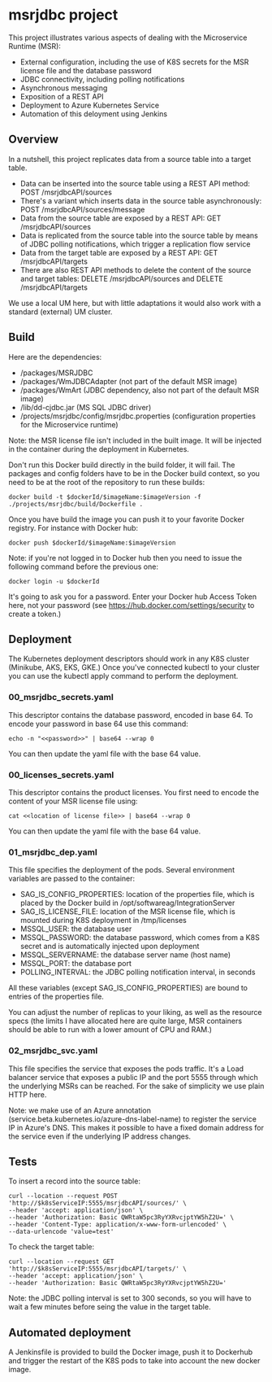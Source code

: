 # msrjdbc project

This project illustrates various aspects of dealing with the Microservice Runtime (MSR):
- External configuration, including the use of K8S secrets for the MSR license file and the database password
- JDBC connectivity, including polling notifications
- Asynchronous messaging
- Exposition of a REST API
- Deployment to Azure Kubernetes Service
- Automation of this deloyment using Jenkins

## Overview

In a nutshell, this project replicates data from a source table into a target table.
- Data can be inserted into the source table using a REST API method: POST /msrjdbcAPI/sources
- There's a variant which inserts data in the source table asynchronously: POST /msrjdbcAPI/sources/message
- Data from the source table are exposed by a REST API: GET /msrjdbcAPI/sources
- Data is replicated from the source table into the source table by means of JDBC polling notifications, which trigger a replication flow service
- Data from the target table are exposed by a REST API: GET /msrjdbcAPI/targets
- There are also REST API methods to delete the content of the source and target tables: DELETE /msrjdbcAPI/sources and DELETE /msrjdbcAPI/targets

We use a local UM here, but with little adaptations it would also work with a standard (external) UM cluster.

## Build

Here are the dependencies:
- /packages/MSRJDBC
- /packages/WmJDBCAdapter (not part of the default MSR image)
- /packages/WmArt (JDBC dependency, also not part of the default MSR image)
- /lib/dd-cjdbc.jar (MS SQL JDBC driver)
- /projects/msrjdbc/config/msrjdbc.properties (configuration properties for the Microservice runtime)

Note: the MSR license file isn't included in the built image. It will be injected in the container during the deployment in Kubernetes.

Don't run this Docker build directly in the build folder, it will fail.
The packages and config folders have to be in the Docker build context, so you need to be at the root of the repository to run these builds:
```
docker build -t $dockerId/$imageName:$imageVersion -f ./projects/msrjdbc/build/Dockerfile .
```

Once you have build the image you can push it to your favorite Docker registry. For instance with Docker hub:
```
docker push $dockerId/$imageName:$imageVersion
```

Note: if you're not logged in to Docker hub then you need to issue the following command before the previous one:
```
docker login -u $dockerId
```
It's going to ask you for a password. Enter your Docker hub Access Token here, not your password (see https://hub.docker.com/settings/security to create a token.)

## Deployment

The Kubernetes deployment descriptors should work in any K8S cluster (Minikube, AKS, EKS, GKE.)
Once you've connected kubectl to your cluster you can use the kubectl apply command to perform the deployment.

### 00_msrjdbc_secrets.yaml

This descriptor contains the database password, encoded in base 64.
To encode your password in base 64 use this command:
```
echo -n "<<password>>" | base64 --wrap 0
```
You can then update the yaml file with the base 64 value.

### 00_licenses_secrets.yaml

This descriptor contains the product licenses.
You first need to encode the content of your MSR license file using:
```
cat <<location of license file>> | base64 --wrap 0
```
You can then update the yaml file with the base 64 value.

### 01_msrjdbc_dep.yaml

This file specifies the deployment of the pods.
Several environment variables are passed to the container:
- SAG_IS_CONFIG_PROPERTIES: location of the properties file, which is placed by the Docker build in /opt/softwareag/IntegrationServer
- SAG_IS_LICENSE_FILE: location of the MSR license file, which is mounted during K8S deployment in /tmp/licenses
- MSSQL_USER: the database user
- MSSQL_PASSWORD: the database password, which comes from a K8S secret and is automatically injected upon deployment
- MSSQL_SERVERNAME: the database server name (host name)
- MSSQL_PORT: the database port
- POLLING_INTERVAL: the JDBC polling notification interval, in seconds

All these variables (except SAG_IS_CONFIG_PROPERTIES) are bound to entries of the properties file.

You can adjust the number of replicas to your liking, as well as the resource specs (the limits I have allocated here are quite large, MSR containers should be able to run with a lower amount of CPU and RAM.)

### 02_msrjdbc_svc.yaml

This file specifies the service that exposes the pods traffic.
It's a Load balancer service that exposes a public IP and the port 5555 through which the underlying MSRs can be reached.
For the sake of simplicity we use plain HTTP here.

Note: we make use of an Azure annotation (service.beta.kubernetes.io/azure-dns-label-name) to register the service IP in Azure's DNS. This makes it possible to have a fixed domain address for the service even if the underlying IP address changes. 

## Tests

To insert a record into the source table:
```
curl --location --request POST 'http://$k8sServiceIP:5555/msrjdbcAPI/sources/' \
--header 'accept: application/json' \
--header 'Authorization: Basic QWRtaW5pc3RyYXRvcjptYW5hZ2U=' \
--header 'Content-Type: application/x-www-form-urlencoded' \
--data-urlencode 'value=test'
```

To check the target table:
```
curl --location --request GET 'http://$k8sServiceIP:5555/msrjdbcAPI/targets/' \
--header 'accept: application/json' \
--header 'Authorization: Basic QWRtaW5pc3RyYXRvcjptYW5hZ2U='
```

Note: the JDBC polling interval is set to 300 seconds, so you will have to wait a few minutes before seing the value in the target table.

## Automated deployment

A Jenkinsfile is provided to build the Docker image, push it to Dockerhub and trigger the restart of the K8S pods to take into account the new docker image.
